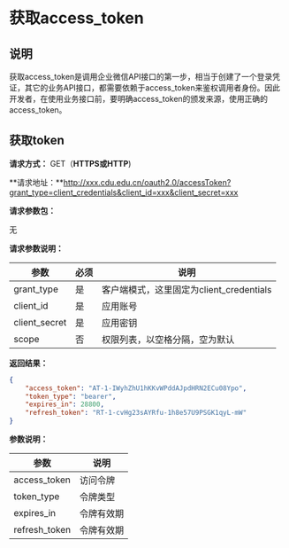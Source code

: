 # 获取access_token

## 说明

获取access_token是调用企业微信API接口的第一步，相当于创建了一个登录凭证，其它的业务API接口，都需要依赖于access_token来鉴权调用者身份。因此开发者，在使用业务接口前，要明确access_token的颁发来源，使用正确的access_token。

## 获取token

  **请求方式：** GET（**HTTPS或HTTP**)

  **请求地址：**http://xxx.cdu.edu.cn/oauth2.0/accessToken?grant_type=client_credentials&client_id=xxx&client_secret=xxx

  **请求参数包：**

  无

  **请求参数说明：**

| **参数**   | **必须** | **说明** |
| ------------- | ---- | ---------------------------------------- |
| grant_type    | 是   | 客户端模式，这里固定为client_credentials |
| client_id     | 是   | 应用账号                                 |
| client_secret | 是   | 应用密钥                                 |
| scope         | 否   | 权限列表，以空格分隔，空为默认           |


  **返回结果：**

  ```json
  {
      "access_token": "AT-1-IWyhZhU1hKKvWPddAJpdHRN2ECu08Ypo",
      "token_type": "bearer",
      "expires_in": 28800,
      "refresh_token": "RT-1-cvHg23sAYRfu-1h8e57U9PSGK1qyL-mW"
  }
  ```

  **参数说明：**

| **参数**      | **说明**   |
| ------------- | ---------- |
| access_token  | 访问令牌   |
| token_type    | 令牌类型   |
| expires_in    | 令牌有效期 |
| refresh_token | 令牌有效期 |